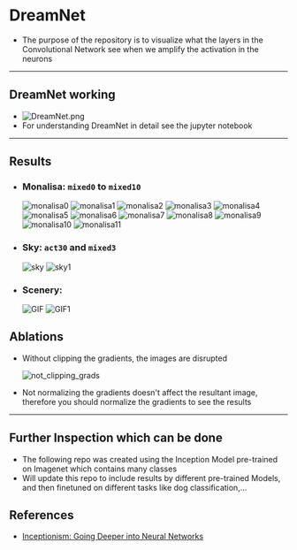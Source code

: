 # DreamNet
* The purpose of the repository is to visualize what the layers in the Convolutional Network see when we amplify the activation in the neurons

---
## DreamNet working
* ![DreamNet.png](DreamNet.png)
* For understanding DreamNet in detail see the jupyter notebook
---
## Results
* ### Monalisa: `mixed0` to `mixed10`
   ![monalisa0](monalisa/MonaLisa.jpg) ![monalisa1](monalisa/monalisa_mixed0.png) ![monalisa2](monalisa/monalisa_mixed1.png) ![monalisa3](monalisa/monalisa_mixed2.png) ![monalisa4](monalisa/monalisa_mixed3.png) ![monalisa5](monalisa/monalisa_mixed4.png) ![monalisa6](monalisa/monalisa_mixed5.png) ![monalisa7](monalisa/monalisa_mixed6.png) ![monalisa8](monalisa/monalisa_mixed7.png) ![monalisa9](monalisa/monalisa_mixed8.png) ![monalisa10](monalisa/monalisa_mixed9.png) ![monalisa11](monalisa/monalisa_mixed10.png)
* ### Sky: `act30` and `mixed3`
  ![sky](Sky/act30.png) ![sky1](Sky/mixed3.png)
* ### Scenery:
  ![GIF](scenery/GIF_200_001.gif)
  ![GIF1](scenery/GIF_200_003.gif) 
  
  
## Ablations
* Without clipping the gradients, the images are disrupted
  
  ![not_clipping_grads](monalisa/not_clipping_grads.png)
* Not normalizing the gradients doesn't affect the resultant image, therefore you should normalize the gradients to see the results
---
## Further Inspection which can be done
* The following repo was created using the Inception Model pre-trained on Imagenet which contains many classes
* Will update this repo to include results by different pre-trained Models, and then finetuned on different tasks like dog classification,...

## References
* [Inceptionism: Going Deeper into Neural Networks](https://blog.research.google/2015/06/inceptionism-going-deeper-into-neural.html)
